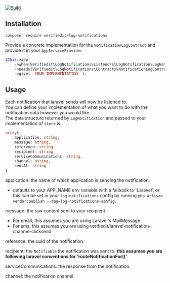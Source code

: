 [![Build](https://github.com/verifiedit/log-notifications/actions/workflows/build.yml/badge.svg)](https://github.com/verifiedit/log-notifications/actions/workflows/build.yml)

## Installation

```composer require verifiedit/log-notifications```

Provide a concrete implementation for the ```NotificationLogContract``` and provide it in your ```AppServiceProvider```

```php
$this->app
    ->when(Verifiedit\LogNotifications\Listeners\LogNotification\LogNotification::class)
    ->needs(Verifiedit\LogNotifications\Contracts\NotificationLogContract::class)
    ->give(--YOUR IMPLEMENTATION--);
```

## Usage

Each notification that laravel sends will now be listened to.  
You can define your implementation of what you want to do with the notification data however you would like.  
The data structure returned by ```LogNotification``` and passed to your implementation of ```store``` is:
```php
array{
    application: string,
    message: string,
    reference: string,
    recipient: string,
    serviceCommunications: string,
    channel: string,
    sentAt: string
}
```
  
application: the name of which application is sending the notification.  
- defaults to your APP_NAME env variable with a fallback to 'Laravel', or this can be set in your ```log-notifications``` config by running ```php artisan vendor:publish --tag=log-notifications-config```. 
  
message: the raw content sent to your recipient.
- For email, this assumes you are using Laravel's MailMessage
- For sms, this assumes you are using verifiedit/laravel-notification-channel-clicksend
  
reference: the uuid of the notification.  
  
recipient: the ```Notifiable``` the notification was sent to. <b>this assumes you are following laravel conventions for 'routeNotificationFor()'</b>.  
  
serviceCommunications: the response from the notification.  
  
channel: the notification channel.  